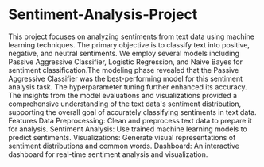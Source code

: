 # Sentiment-Analysis-Project
This project focuses on analyzing sentiments from text data using machine learning techniques. The primary objective is to classify text into positive, negative, and neutral sentiments. We employ several models including Passive Aggressive Classifier, Logistic Regression, and Naive Bayes for sentiment classification.The modeling phase revealed that the Passive Aggressive Classifier was the best-performing model for this sentiment analysis task. The hyperparameter tuning further enhanced its accuracy. The insights from the model evaluations and visualizations provided a comprehensive understanding of the text data's sentiment distribution, supporting the overall goal of accurately classifying sentiments in text data.
Features
Data Preprocessing: Clean and preprocess text data to prepare it for analysis.
Sentiment Analysis: Use trained machine learning models to predict sentiments.
Visualizations: Generate visual representations of sentiment distributions and common words.
Dashboard: An interactive  dashboard for real-time sentiment analysis and visualization.
